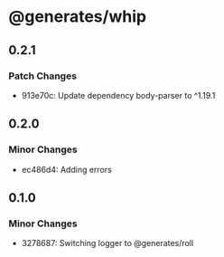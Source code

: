 # @generates/whip

## 0.2.1

### Patch Changes

- 913e70c: Update dependency body-parser to ^1.19.1

## 0.2.0

### Minor Changes

- ec486d4: Adding errors

## 0.1.0

### Minor Changes

- 3278687: Switching logger to @generates/roll
